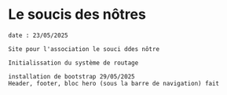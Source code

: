 # Le soucis des nôtres

    date : 23/05/2025

    Site pour l'association le souci ddes nôtre

    Initialissation du système de routage

    installation de bootstrap 29/05/2025
    Header, footer, bloc hero (sous la barre de navigation) fait
